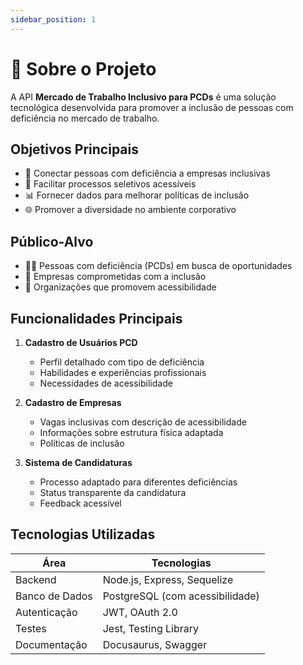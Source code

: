 ```yaml
---
sidebar_position: 1
---
```


# 🧠 Sobre o Projeto

A API **Mercado de Trabalho Inclusivo para PCDs** é uma solução tecnológica desenvolvida para promover a inclusão de pessoas com deficiência no mercado de trabalho.

## Objetivos Principais

- 🔗 Conectar pessoas com deficiência a empresas inclusivas
- 💼 Facilitar processos seletivos acessíveis
- 📊 Fornecer dados para melhorar políticas de inclusão
- 🌐 Promover a diversidade no ambiente corporativo

## Público-Alvo

- 👩‍🦯 Pessoas com deficiência (PCDs) em busca de oportunidades
- 🏢 Empresas comprometidas com a inclusão
- 🤝 Organizações que promovem acessibilidade

## Funcionalidades Principais

1. **Cadastro de Usuários PCD**
   - Perfil detalhado com tipo de deficiência
   - Habilidades e experiências profissionais
   - Necessidades de acessibilidade

2. **Cadastro de Empresas**
   - Vagas inclusivas com descrição de acessibilidade
   - Informações sobre estrutura física adaptada
   - Políticas de inclusão

3. **Sistema de Candidaturas**
   - Processo adaptado para diferentes deficiências
   - Status transparente da candidatura
   - Feedback acessível

## Tecnologias Utilizadas

| Área          | Tecnologias                          |
|---------------|--------------------------------------|
| Backend       | Node.js, Express, Sequelize          |
| Banco de Dados| PostgreSQL (com acessibilidade)      |
| Autenticação  | JWT, OAuth 2.0                       |
| Testes        | Jest, Testing Library                |
| Documentação  | Docusaurus, Swagger                  |
